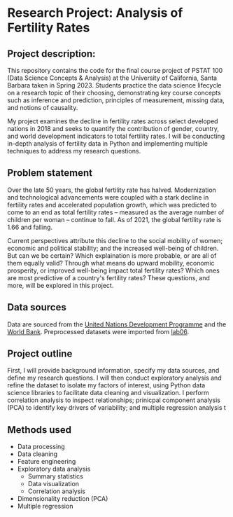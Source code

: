 # Research Project: Analysis of Fertility Rates 

## Project description: 
This repository contains the code for the final course project of PSTAT 100 (Data Science Concepts & Analysis) at the University of California, Santa Barbara taken in Spring 2023. Students practice the data science lifecycle on a research topic of their choosing, demonstrating key course concepts such as inference and prediction, principles of measurement, missing data, and notions of causality.

My project examines the decline in fertility rates across select developed nations in 2018 and seeks to quantify the contribution of gender, country, and world development indicators to total fertility rates. I will be conducting in-depth analysis of fertility data in Python and implementing multiple techniques to address my research questions.  

## Problem statement
Over the late 50 years, the global fertility rate has halved. Modernization and technological advancements were coupled with a stark decline in fertility rates and accelerated population growth, which was predicted to come to an end as total fertility rates – measured as the average number of children per woman – continue to fall. As of 2021, the global fertility rate is 1.66 and falling.  

Current perspectives attribute this decline to the social mobility of women; economic and political stability; and the increased well-being of children. But can we be certain? Which explaination is more probable, or are all of them equally valid? Through what means do upward mobility, economic prosperity, or improved well-being impact total fertility rates? Which ones are most predictive of a country's fertility rates? These questions, and more, will be explored in this project. 

## Data sources
Data are sourced from the [United Nations Development Programme](https://www.undp.org/) and the [World Bank](https://data.worldbank.org/). Preprocessed datasets were imported from [lab06](https://github.com/ucsb-ds/pstat100-content/tree/main/labs/lab6-regression/data). 


## Project outline 
First, I will provide background information, specify my data sources, and define my research questions. I will then conduct exploratory analysis and refine the dataset to isolate my factors of interest, using Python data science libraries to facilitate data cleaning and visualization. I perform correlation analysis to inspect relationships; prinicpal component analysis (PCA) to identify key drivers of variability; and multiple regression analysis t

## Methods used
* Data processing
* Data cleaning 
* Feature engineering 
* Exploratory data analysis 
    * Summary statistics 
    * Data visualization
    * Correlation analysis 
* Dimensionality reduction (PCA) 
* Multiple regression
